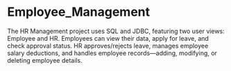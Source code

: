 # Employee_Management
The HR Management project uses SQL and JDBC, featuring two user views: Employee and HR. Employees can view their data, apply for leave, and check approval status. HR approves/rejects leave, manages employee salary deductions, and handles employee records—adding, modifying, or deleting employee details.
